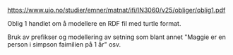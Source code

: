 https://www.uio.no/studier/emner/matnat/ifi/IN3060/v25/obliger/oblig1.pdf

Oblig 1 handlet om å modellere en RDF fil med turtle format.

Bruk av prefikser og modellering av setning som blant annet "Maggie er en person i simpson faimilien på 1 år" osv.
